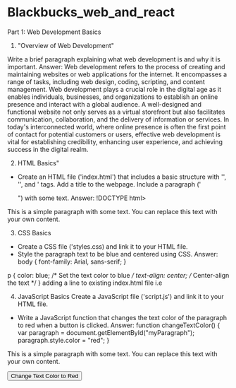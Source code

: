 # Blackbucks_web_and_react

Part 1: Web Development Basics
1. "Overview of Web Development"

Write a brief paragraph explaining what web development is and why it is important.
Answer:
Web development refers to the process of creating and maintaining websites or web applications for the internet. 
It encompasses a range of tasks, including web design, coding, scripting, and content management. Web development
plays a crucial role in the digital age as it enables individuals, businesses, and organizations to establish an 
online presence and interact with a global audience. A well-designed and functional website not only serves as a 
virtual storefront but also facilitates communication, collaboration, and the delivery of information or services.
In today's interconnected world, where online presence is often the first point of contact for potential customers 
or users, effective web development is vital for establishing credibility, enhancing user experience, and achieving 
success in the digital realm.

2. HTML Basics"
- Create an HTML file ('index.html') that includes a basic structure with '<html>', '<head>', and <body>' tags.
Add a title to the webpage.
Include a paragraph ('<p>") with some text.
Answer:
!DOCTYPE html>
<html lang="en">
<head>
    <meta charset="UTF-8">
    <meta name="viewport" content="width=device-width, initial-scale=1.0">
    <title>My First Webpage</title>
</head>
<body>
    <p>This is a simple paragraph with some text. You can replace this text with your own content.</p>
</body>
</html>

3. CSS Basics
- Create a CSS file ('styles.css) and link it to your HTML file.
- Style the paragraph text to be blue and centered using CSS.
Answer:
body {
    font-family: Arial, sans-serif; 
}

p {
    color: blue; /* Set the text color to blue */
    text-align: center; /* Center-align the text */
}
adding a line to existing index.html file i.e
<link rel="stylesheet" href="styles.css">

4. JavaScript Basics
Create a JavaScript file ('script.js') and link it to your HTML file.
- Write a JavaScript function that changes the text color of the paragraph to red when a button is clicked.
Answer:
function changeTextColor() {
    var paragraph = document.getElementById("myParagraph");
    paragraph.style.color = "red";
}

<!DOCTYPE html>
<html lang="en">
<head>
    <meta charset="UTF-8">
    <meta name="viewport" content="width=device-width, initial-scale=1.0">
    <title>My First Webpage</title>
    <link rel="stylesheet" href="styles.css">
    <script src="script.js" defer></script>
</head>
<body>
    <p id="myParagraph">This is a simple paragraph with some text. You can replace this text with your own content.</p>
    <button onclick="changeTextColor()">Change Text Color to Red</button>
</body>
</html>




